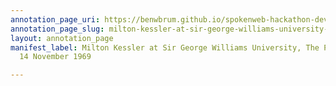 ```yaml
---
annotation_page_uri: https://benwbrum.github.io/spokenweb-hackathon-development/annotations/milton-kessler-at-sir-george-williams-university-the-poetry-series-14-november-1969-canvas-1-toc.json
annotation_page_slug: milton-kessler-at-sir-george-williams-university-the-poetry-series-14-november-1969-canvas-1-toc
layout: annotation_page
manifest_label: Milton Kessler at Sir George Williams University, The Poetry Series,
  14 November 1969

---
```

